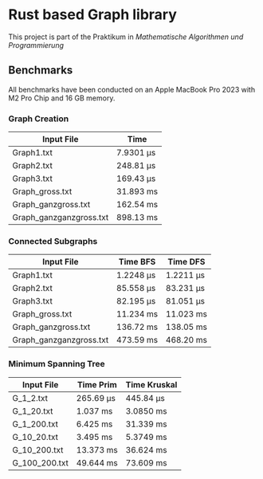# Rust based Graph library

This project is part of the Praktikum in _Mathematische Algorithmen und Programmierung_

## Benchmarks

All benchmarks have been conducted on an Apple MacBook Pro 2023 with M2 Pro Chip and 16 GB memory.

### Graph Creation

| Input File              | Time      |
| ----------------------- | --------- |
| Graph1.txt              | 7.9301 µs |
| Graph2.txt              | 248.81 µs |
| Graph3.txt              | 169.43 µs |
| Graph_gross.txt         | 31.893 ms |
| Graph_ganzgross.txt     | 162.54 ms |
| Graph_ganzganzgross.txt | 898.13 ms |

### Connected Subgraphs

| Input File              | Time BFS  | Time DFS  |
| ----------------------- | --------- | --------- |
| Graph1.txt              | 1.2248 µs | 1.2211 µs |
| Graph2.txt              | 85.558 µs | 83.231 µs |
| Graph3.txt              | 82.195 µs | 81.051 µs |
| Graph_gross.txt         | 11.234 ms | 11.023 ms |
| Graph_ganzgross.txt     | 136.72 ms | 138.05 ms |
| Graph_ganzganzgross.txt | 473.59 ms | 468.20 ms |

### Minimum Spanning Tree

| Input File    | Time Prim | Time Kruskal |
| ------------- | --------- | ------------ |
| G_1_2.txt     | 265.69 µs | 445.84 µs    |
| G_1_20.txt    | 1.037 ms  | 3.0850 ms    |
| G_1_200.txt   | 6.425 ms  | 31.339 ms    |
| G_10_20.txt   | 3.495 ms  | 5.3749 ms    |
| G_10_200.txt  | 13.373 ms | 36.624 ms    |
| G_100_200.txt | 49.644 ms | 73.609 ms    |
